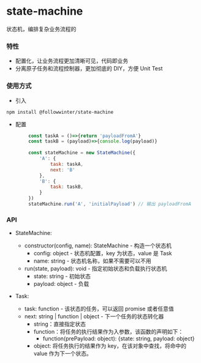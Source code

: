 # state-machine
状态机，编排复杂业务流程的

### 特性
- 配置化，让业务流程更加清晰可见，代码即业务
- 分离原子任务和流程控制器，更加彻底的 DIY，方便 Unit Test

### 使用方式
- 引入
```shell
npm install @followwinter/state-machine
```
- 配置
```jsx harmony
        const taskA = ()=>{return 'payloadFromA'}
        const taskB = (payload)=>{console.log(payload)}
        
        const stateMachine = new StateMachine({
            'A': {
                task: taskA,
                next: 'B'
            },
            'B': {
                task: taskB,
            }
        })
        stateMachine.run('A', 'initialPayload') // 输出 payloadFromA
```


### API

- StateMachine:
    - constructor(config, name): StateMachine - 构造一个状态机
        - config: object - 状态机配置，key 为状态，value 是 Task
        - name: string - 状态机名称，如果不需要可以不用
    - run(state, payload): void - 指定初始状态和负载执行状态机
        - state: string - 初始状态
        - payload: object - 负载

- Task:
    - task: function - 该状态的任务，可以返回 promise 或者任意值
    - next: string | function | object - 下一个任务的状态转化器
        - string：直接指定状态
        - function：将任务的执行结果作为入参数，该函数的声明如下：
            - function(prePayload: object): {state: string, payload: object}
        - object: 将任务执行的结果作为 key，在该对象中查找，将命中的 value 作为下一个状态。

